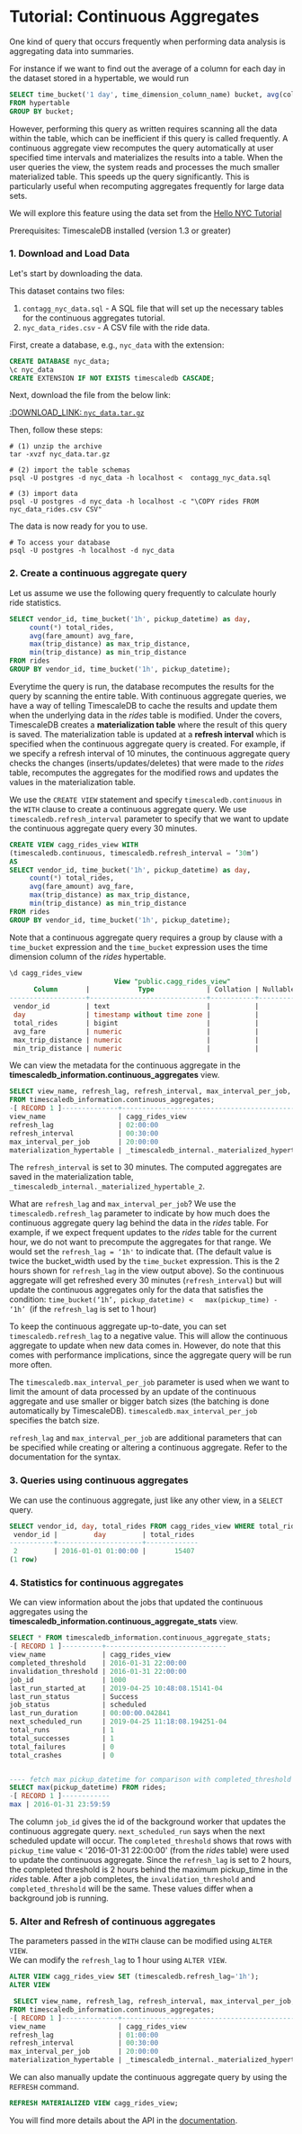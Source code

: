 
# Tutorial: Continuous Aggregates

One kind of query that occurs frequently when performing data analysis is
aggregating data into summaries.

For instance if we want to find out the average of a column for each day in the
dataset stored in a hypertable, we would run

``` sql
SELECT time_bucket('1 day', time_dimension_column_name) bucket, avg(column_name), stddev(column_name)
FROM hypertable
GROUP BY bucket;
```

However, performing this query as written requires scanning all the data within
the table, which can be inefficient if this query is called frequently. A
continuous aggregate view recomputes the query automatically at user specified
time intervals and materializes the results into a table. When the user
queries the view, the system reads and processes the much smaller materialized
table. This speeds up the query significantly. This is particularly useful when
recomputing aggregates frequently for large data sets.

We will explore this feature using the data set from the [Hello NYC Tutorial][hello_nyc]

Prerequisites:
TimescaleDB installed (version 1.3 or greater)

### 1. Download and Load Data

Let's start by downloading the data.

This dataset contains two files:
1. `contagg_nyc_data.sql` - A SQL file that will set up the necessary tables
for the continuous aggregates tutorial.
1. `nyc_data_rides.csv` - A CSV file with the ride data.

First, create a database, e.g., `nyc_data` with the extension:

```sql
CREATE DATABASE nyc_data;
\c nyc_data
CREATE EXTENSION IF NOT EXISTS timescaledb CASCADE;
```

Next, download the file from the below link:

[:DOWNLOAD_LINK: `nyc_data.tar.gz`][nyc_data]

Then, follow these steps:

```
# (1) unzip the archive
tar -xvzf nyc_data.tar.gz

# (2) import the table schemas
psql -U postgres -d nyc_data -h localhost <  contagg_nyc_data.sql

# (3) import data
psql -U postgres -d nyc_data -h localhost -c "\COPY rides FROM nyc_data_rides.csv CSV"
```

The data is now ready for you to use.

```
# To access your database
psql -U postgres -h localhost -d nyc_data
```

### 2. Create a continuous aggregate query
Let us assume we use the following query frequently to calculate hourly ride statistics.

```sql
SELECT vendor_id, time_bucket('1h', pickup_datetime) as day,
     count(*) total_rides,
     avg(fare_amount) avg_fare,
     max(trip_distance) as max_trip_distance,
     min(trip_distance) as min_trip_distance
FROM rides
GROUP BY vendor_id, time_bucket('1h', pickup_datetime);
```
Everytime the query is run, the database recomputes the results for the query by
scanning the entire table. With continuous aggregate queries, we have a way of
telling TimescaleDB to cache the results and update them when the underlying
data in the *rides* table is modified. Under the covers, TimescaleDB creates
a **materialization table** where the result of this query is saved. The
materialization table is updated at a **refresh interval** which is specified
 when the continuous aggregate query is created. For example, if we
specify a refresh interval of 10 minutes, the continuous aggregate query
 checks the changes (inserts/updates/deletes) that were made to the *rides*
table, recomputes the aggregates for the modified rows and updates the
values in the materialization table.


We use the `CREATE VIEW` statement and specify `timescaledb.continuous` in the
`WITH` clause to create a continuous aggregate query. We use
`timescaledb.refresh_interval` parameter to specify that we want to update the
continuous aggregate query every 30 minutes.

```sql
CREATE VIEW cagg_rides_view WITH
(timescaledb.continuous, timescaledb.refresh_interval = ’30m’)
AS
SELECT vendor_id, time_bucket('1h', pickup_datetime) as day,
     count(*) total_rides,
     avg(fare_amount) avg_fare,
     max(trip_distance) as max_trip_distance,
     min(trip_distance) as min_trip_distance
FROM rides
GROUP BY vendor_id, time_bucket('1h', pickup_datetime);
```
Note that a continuous aggregate query requires a group by clause with a
`time_bucket` expression and the `time_bucket` expression uses the time dimension
column of the *rides* hypertable.
```sql
\d cagg_rides_view
                          View "public.cagg_rides_view"
      Column       |            Type             | Collation | Nullable | Default
-------------------+-----------------------------+-----------+----------+---------
 vendor_id         | text                        |           |          |
 day               | timestamp without time zone |           |          |
 total_rides       | bigint                      |           |          |
 avg_fare          | numeric                     |           |          |
 max_trip_distance | numeric                     |           |          |
 min_trip_distance | numeric                     |           |          |
```

We can view the metadata for the continuous aggregate in the
**timescaledb_information.continuous_aggregates** view.

``` sql
SELECT view_name, refresh_lag, refresh_interval, max_interval_per_job, materialization_hypertable
FROM timescaledb_information.continuous_aggregates;
-[ RECORD 1 ]--------------+-------------------------------------------------
view_name                  | cagg_rides_view
refresh_lag                | 02:00:00
refresh_interval           | 00:30:00
max_interval_per_job       | 20:00:00
materialization_hypertable | _timescaledb_internal._materialized_hypertable_2
```
The `refresh_interval` is set to 30 minutes. The computed aggregates are saved
in the materialization table, `_timescaledb_internal._materialized_hypertable_2`.

What are `refresh_lag` and `max_interval_per_job`? We use the
`timescaledb.refresh_lag` parameter to indicate by how much does the continuous
 aggregate query lag behind the data in the *rides* table. For example, if we
expect frequent updates to the *rides*  table for the current hour, we do not
want to precompute the aggregates for that range. We would set the
`refresh_lag = ‘1h'` to indicate that. (The default value is twice the
bucket_width used by the `time_bucket` expression. This is the 2 hours shown for
`refresh_lag` in the view output above). So the continuous aggregate will get
refreshed every 30 minutes (`refresh_interval`) but will update the continuous
aggregates only for the data that satisfies the condition:
`time_bucket(‘1h’, pickup_datetime) <   max(pickup_time) - ‘1h’ `(if the
`refresh_lag` is set to 1 hour)

To keep the continuous aggregate up-to-date,
you can set `timescaledb.refresh_lag` to a negative value. This will allow the continuous aggregate
to update when new data comes in. However, do note that this comes with performance implications,
since the aggregate query will be run more often. 

The `timescaledb.max_interval_per_job` parameter is used when we want to limit
the amount of data processed by an update of the continuous aggregate and use
smaller or bigger batch sizes (the batching is done automatically by TimescaleDB).
`timescaledb.max_interval_per_job` specifies the batch size.

`refresh_lag` and `max_interval_per_job` are additional parameters that can be
specified while creating or altering a continuous aggregate. Refer to the
documentation for the syntax.

### 3. Queries using continuous aggregates
We can use the continuous aggregate, just like any other view, in a `SELECT` query.

``` sql
SELECT vendor_id, day, total_rides FROM cagg_rides_view WHERE total_rides > 15000;
 vendor_id |         day         | total_rides
-----------+---------------------+-------------
 2         | 2016-01-01 01:00:00 |       15407
(1 row)
```

### 4. Statistics for continuous aggregates

We can view information about the jobs that updated the continuous aggregates
using the **timescaledb_information.continuous_aggregate_stats** view.

``` sql
SELECT * FROM timescaledb_information.continuous_aggregate_stats;
-[ RECORD 1 ]----------+------------------------------
view_name              | cagg_rides_view
completed_threshold    | 2016-01-31 22:00:00
invalidation_threshold | 2016-01-31 22:00:00
job_id                 | 1000
last_run_started_at    | 2019-04-25 10:48:08.15141-04
last_run_status        | Success
job_status             | scheduled
last_run_duration      | 00:00:00.042841
next_scheduled_run     | 2019-04-25 11:18:08.194251-04
total_runs             | 1
total_successes        | 1
total_failures         | 0
total_crashes          | 0


---- fetch max pickup_datetime for comparison with completed_threshold ----
SELECT max(pickup_datetime) FROM rides;
-[ RECORD 1 ]------------
max | 2016-01-31 23:59:59

```

The column `job_id` gives the id of the background worker that updates the continuous
aggregate query. `next_scheduled_run` says when the next scheduled update
will occur.  The `completed_threshold` shows that rows with
`pickup_time` value < '2016-01-31 22:00:00' (from the *rides* table) were used
to update the continuous aggregate. Since the `refresh_lag` is set to 2 hours,
the completed threshold is 2 hours behind the maximum pickup_time in the  
*rides* table.  After a job completes, the `invalidation_threshold` and
`completed_threshold` will be the same. These values differ when a background
job is running.


### 5. Alter and Refresh of continuous aggregates
The parameters passed in the `WITH` clause can be modified using `ALTER VIEW`.  
We can modify the `refresh_lag` to 1 hour using `ALTER VIEW`.

``` sql
ALTER VIEW cagg_rides_view SET (timescaledb.refresh_lag='1h');
ALTER VIEW

 SELECT view_name, refresh_lag, refresh_interval, max_interval_per_job, materialization_hypertable
FROM timescaledb_information.continuous_aggregates;
-[ RECORD 1 ]--------------+-------------------------------------------------
view_name                  | cagg_rides_view
refresh_lag                | 01:00:00
refresh_interval           | 00:30:00
max_interval_per_job       | 20:00:00
materialization_hypertable | _timescaledb_internal._materialized_hypertable_2
```

We can also manually update the continuous aggregate query by using the
`REFRESH` command.

``` sql
REFRESH MATERIALIZED VIEW cagg_rides_view;
```

You will find more details about the API in the [documentation][tsdb_doc].

[hello_nyc]: /tutorials/tutorial-hello-nyc
[nyc_data]: https://timescaledata.blob.core.windows.net/datasets/nyc_data.tar.gz
[tsdb_doc]: https://docs.timescale.com/api
